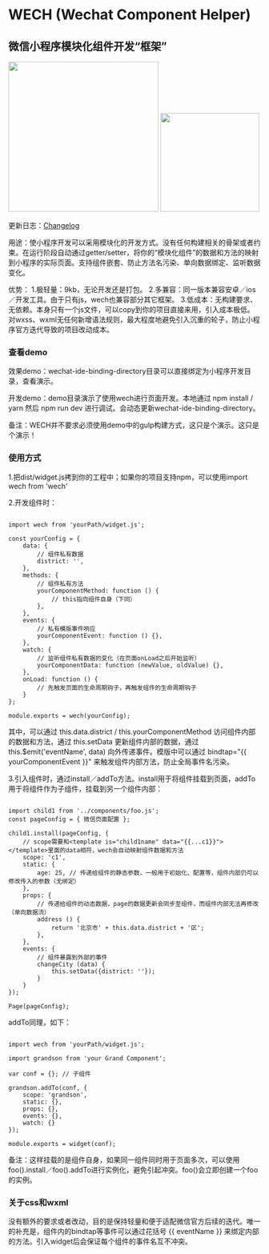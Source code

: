 # WECH (Wechat Component Helper)

## 微信小程序模块化组件开发“框架”

<img width="300" src="https://raw.githubusercontent.com/chenzhuo1992/wech/master/screenshots/1.png">
<img width="197" src="https://raw.githubusercontent.com/chenzhuo1992/wech/master/screenshots/1.png">

更新日志：[Changelog](https://github.com/chenzhuo1992/wech/blob/master/CHANGELOG.md) 

用途：使小程序开发可以采用模块化的开发方式。没有任何构建相关的骨架或者约束。在运行阶段自动通过getter/setter，将你的“模块化组件”的数据和方法的映射到小程序的实际页面。支持组件嵌套、防止方法名污染、单向数据绑定、监听数据变化。

优势：
1.极轻量：9kb，无论开发还是打包。
2.多兼容：同一版本兼容安卓／ios／开发工具。由于只有js，wech也兼容部分其它框架。
3.低成本：无构建要求、无依赖。本身只有一个js文件，可以copy到你的项目直接来用，引入成本极低。对wxss、wxml无任何新增语法规则，最大程度地避免引入沉重的轮子，防止小程序官方迭代导致的项目改动成本。

### 查看demo

效果demo：wechat-ide-binding-directory目录可以直接绑定为小程序开发目录，查看演示。

开发demo：demo目录演示了使用wech进行页面开发。本地通过 npm install / yarn 然后 npm run dev 进行调试。会动态更新wechat-ide-binding-directory。

备注：WECH并不要求必须使用demo中的gulp构建方式，这只是个演示。这只是个演示！

### 使用方式

1.把dist/widget.js拷到你的工程中；如果你的项目支持npm，可以使用import wech from 'wech'

2.开发组件时：

```

import wech from 'yourPath/widget.js';

const yourConfig = {
    data: {
        // 组件私有数据
        district: '',
    },
    methods: {
        // 组件私有方法
        yourComponentMethod: function () {
            // this指向组件自身（下同）
        },
    },
    events: {
        // 私有模版事件响应
        yourComponentEvent: function () {},
    },
    watch: {
        // 监听组件私有数据的变化（在页面onLoad之后开始监听）
        yourComponentData: function (newValue, oldValue) {},
    },
    onLoad: function () {
        // 先触发页面的生命周期钩子，再触发组件的生命周期钩子
    }
};

module.exports = wech(yourConfig);

```

其中，可以通过 this.data.district / this.yourComponentMethod 访问组件内部的数据和方法，通过 this.setData 更新组件内部的数据，通过 this.$emit('eventName', data) 向外传递事件。模版中可以通过 bindtap="{{ yourComponentEvent }}" 来触发组件内部方法，防止全局事件名污染。

3.引入组件时，通过install／addTo方法。install用于将组件挂载到页面，addTo用于将组件作为子组件，挂载到另一个组件内部：

```

import child1 from '../components/foo.js';
const pageConfig = { 微信页面配置 };

child1.install(pageConfig, {
    // scope需要和<template is="child1name" data="{{...c1}}"></template>里面的data相符，wech会自动映射组件数据和方法
    scope: 'c1',
    static: {
        age: 25, // 传递给组件的静态参数，一般用于初始化、配置等，组件内部仍可以修改传入的参数（无绑定）
    },
    props: {
        // 传递给组件的动态数据，page的数据更新会同步至组件，而组件内部无法再修改（单向数据流）
        address () {
            return '北京市' + this.data.district + '区';
        },
    },
    events: {
        // 组件暴露到外部的事件
        changeCity (data) {
            this.setData({district: ''});
        }
    }
});

Page(pageConfig);

```

addTo同理，如下：

```

import wech from 'yourPath/widget.js';

import grandson from 'your Grand Component';

var conf = {}; // 子组件

grandson.addTo(conf, {
    scope: 'grandson',
    static: {},
    props: {},
    events: {},
    watch: {}
});

module.exports = widget(conf);

```

备注：这样挂载的是组件自身，如果同一组件同时用于页面多次，可以使用foo().install／foo().addTo进行实例化，避免引起冲突。foo()会立即创建一个foo的实例。

### 关于css和wxml

没有额外的要求或者改动，目的是保持轻量和便于适配微信官方后续的迭代。唯一的补充是，组件内的bindtap等事件可以通过花括号 {{ eventName }} 来绑定内部的方法。引入widget后会保证每个组件的事件名互不冲突。
